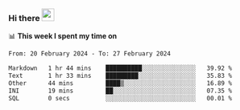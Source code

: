 ### Hi there <a href="https://www.gautamkrishnar.com/"><img src="https://media.giphy.com/media/hvRJCLFzcasrR4ia7z/giphy.gif" width="25px"></a>

📊 **This week I spent my time on**

<!--START_SECTION:waka-->

```txt
From: 20 February 2024 - To: 27 February 2024

Markdown   1 hr 44 mins    ██████████░░░░░░░░░░░░░░░   39.92 %
Text       1 hr 33 mins    █████████░░░░░░░░░░░░░░░░   35.83 %
Other      44 mins         ████▒░░░░░░░░░░░░░░░░░░░░   16.89 %
INI        19 mins         ██░░░░░░░░░░░░░░░░░░░░░░░   07.35 %
SQL        0 secs          ░░░░░░░░░░░░░░░░░░░░░░░░░   00.01 %
```

<!--END_SECTION:waka-->
